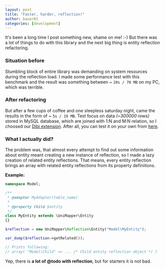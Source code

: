 ```yaml
---
layout: post
title: "Faster, harder, reflection!"
author: bauer01
categories: [development]
---
```


It's been a long time I post something new, shame on me! :-) But there was a lot of things to do with this library and the next big thing is entity reflection refactoring.

### Situation before
Stumbling block of entire library was demanding on system resources during the reflection load.
I made some performance test with this benchmark and the result was something between ~ `20s / 70 MB` on my PC, which was terrible.

### After refactoring
But after a few cups of coffee and one sleepless saturday night, came the results in the form of ~ `5s / 19 MB`.
Test focus on data *(~300000 rows)* stored in MySQL database, which are joined with 1:N and M:N relation, so I choosed our [Dibi extension](https://github.com/unimapper/dibi).
After all, you can test it on your own from [here](https://github.com/bauer01/db-benchmark/tree/unimapper).

### What I actually did?
The problem was, that almost every attempt to find out some information about entity meant creating a new instance of reflection,
so I made a lazy creation of related entity reflections. That means, every entity reflection brings an array with related entity reflections from its property definiitons.

**Example:**

~~~ php
namespace Model;

/**
 * @adapter MyAdapter(table_name)
 *
 * @property Child $entity
 */
class MyEntity extends \UniMapper\Entity
{}

$reflection = new UniMapper\Reflection\Entity("Model\MyEntity");

var_dump($reflection->getRelated());

// Prints following:
// array( "Model\Child" => ... /* Child entity reflection object */ )
~~~

Yep, there is **a lot of @todo with reflection**, but for starters it is not bad.
